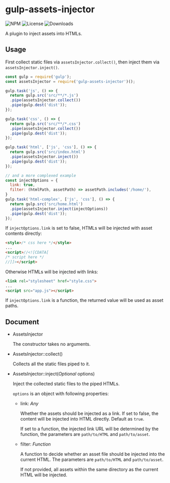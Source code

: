 gulp-assets-injector
===

![NPM](https://img.shields.io/npm/v/gulp-assets-injector.svg)
![License](https://img.shields.io/npm/l/gulp-assets-injector.svg)
![Downloads](https://img.shields.io/npm/dt/gulp-assets-injector.svg)

A plugin to inject assets into HTMLs.

Usage
---
First collect static files via `assetsInjector.collect()`, then inject them
via `assetsInjector.inject()`.

``` js
const gulp = require('gulp');
const assetsInjector = require('gulp-assets-injector')();

gulp.task('js', () => {
  return gulp.src('src/**/*.js')
  .pipe(assetsInjector.collect())
  .pipe(gulp.dest('dist'));
});

gulp.task('css', () => {
  return gulp.src('src/**/*.css')
  .pipe(assetsInjector.collect())
  .pipe(gulp.dest('dist'));
});

gulp.task('html', ['js', 'css'], () => {
  return gulp.src('src/index.html')
  .pipe(assetsInjector.inject())
  .pipe(gulp.dest('dist'));
});

// and a more complexed example
const injectOptions = {
  link: true,
  filter: (htmlPath, assetPath) => assetPath.includes('/home/'),
}
gulp.task('html-complex', ['js', 'css'], () => {
  return gulp.src('src/home.html')
  .pipe(assetsInjector.inject(injectOptions))
  .pipe(gulp.dest('dist'));
});
```

If `injectOptions.link` is set to false, HTMLs will be injected with asset contents directly:
``` html
<style>/* css here */</style>
...
<script>//<![CDATA[
/* script here */
//]]></script>
```

Otherwise HTMLs will be injected with links:
``` html
<link rel="stylesheet" href="style.css">
...
<script src="app.js"></script>
```

If `injectOptions.link` is a function, the returned value will be used as asset paths.

Document
---

* AssetsInjector

  The constructor takes no arguments.

* AssetsInjector::collect()

  Collects all the static files piped to it.

* AssetsInjector::inject(*Optional* options)

  Inject the collected static files to the piped HTMLs.

  `options` is an object with following properties:

  * link: *Any*

    Whether the assets should be injected as a link. If set to false, the content will be injected into HTML directly. Default as `true`.

    If set to a function, the injected link URL will be determined by the function, the parameters are `path/to/HTML` and `path/to/asset`.

  * filter: *Function*

    A function to decide whether an asset file should be injected into the current HTML. The parameters are `path/to/HTML` and `path/to/asset`.

    If not provided, all assets within the same directory as the current HTML will be injected.
